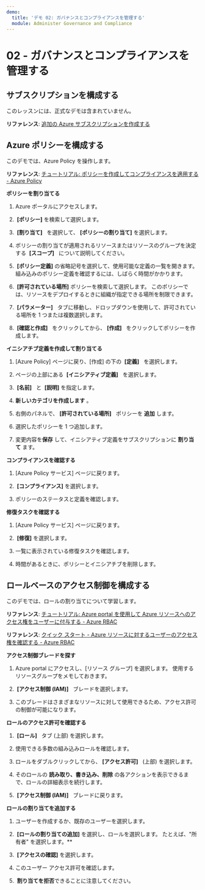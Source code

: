 ```yaml
---
demo:
  title: 'デモ 02: ガバナンスとコンプライアンスを管理する'
  module: Administer Governance and Compliance
---
```


# 02 - ガバナンスとコンプライアンスを管理する

## サブスクリプションを構成する

このレッスンには、正式なデモは含まれていません。 

**リファレンス**: [追加の Azure サブスクリプションを作成する](https://docs.microsoft.com/azure/cost-management-billing/manage/create-subscription)

## Azure ポリシーを構成する

このデモでは、Azure Policy を操作します。

**リファレンス**: [チュートリアル: ポリシーを作成してコンプライアンスを適用する - Azure Policy](https://docs.microsoft.com/azure/governance/policy/tutorials/create-and-manage)

**ポリシーを割り当てる**

1.  Azure ポータルにアクセスします。

2.   **[ポリシー]** を検索して選択します。

3.   **[割り当て]**   を選択して、 **[ポリシーの割り当て]** を選択します。

5.  ポリシーの割り当てが適用されるリソースまたはリソースのグループを決定する  **[スコープ]**   について説明してください。

6.   **[ポリシー定義]** の省略記号を選択して、使用可能な定義の一覧を開きます。 組み込みのポリシー定義を確認するには、しばらく時間がかかります。

7.   **[許可されている場所]** ポリシーを検索して選択します。 このポリシーでは、リソースをデプロイするときに組織が指定できる場所を制限できます。

8.   **[パラメーター]**   タブに移動し、ドロップダウンを使用して、許可されている場所を 1 つまたは複数選択します。

9.   **[確認と作成]**   をクリックしてから、 **[作成]**   をクリックしてポリシーを作成します。

**イニシアチブ定義を作成して割り当てる**

1.  [Azure Policy] ページに戻り、[作成] の下の  **[定義]**   を選択します。

2.  ページの上部にある  **[イニシアティブ定義]**   を選択します。

3.   **[名前]**   と  **[説明]** を指定します。

4.  **新しいカテゴリを作成します** 。

5.  右側のパネルで、 **[許可されている場所]**   ポリシーを **追加** します。

6.  選択したポリシーを 1 つ追加します。

7.  変更内容を**保存** して、イニシアティブ定義をサブスクリプションに **割り当て** ます。

**コンプライアンスを確認する**

1.  [Azure Policy サービス] ページに戻ります。

2.   **[コンプライアンス]** を選択します。

3.  ポリシーのステータスと定義を確認します。

**修復タスクを確認する**

1.  [Azure Policy サービス] ページに戻ります。

2.   **[修復]** を選択します。

3.  一覧に表示されている修復タスクを確認します。

4. 時間があるときに、ポリシーとイニシアチブを削除します。 

## ロールベースのアクセス制御を構成する

このデモでは、ロールの割り当てについて学習します。

**リファレンス**: [チュートリアル: Azure portal を使用して Azure リソースへのアクセス権をユーザーに付与する - Azure RBAC](https://docs.microsoft.com/azure/role-based-access-control/quickstart-assign-role-user-portal)

**リファレンス**: [クイック スタート - Azure リソースに対するユーザーのアクセス権を確認する - Azure RBAC](https://docs.microsoft.com/azure/role-based-access-control/check-access)

**アクセス制御ブレードを探す**

1.  Azure portal にアクセスし、[リソース グループ] を選択します。  使用するリソースグループをメモしておきます。

2.   **[アクセス制御 (IAM)]**   ブレードを選択します。

3.  このブレードはさまざまなリソースに対して使用できるため、アクセス許可の制御が可能になります。

**ロールのアクセス許可を確認する**

1.   **[ロール]**   タブ (上部) を選択します。

1.  使用できる多数の組み込みロールを確認します。

1.  ロールをダブルクリックしてから、 **[アクセス許可]**   (上部) を選択します。

1.  そのロールの **読み取り、書き込み、削除** の各アクションを表示できるまで、ロールの詳細表示を続行します。

1.   **[アクセス制御 (IAM)]**   ブレードに戻ります。

**ロールの割り当てを追加する**

1.  ユーザーを作成するか、既存のユーザーを選択します。

1.   **[ロールの割り当ての追加]** を選択し、ロールを選択します。 たとえば、"所有者" を選択します。**

1.   **[アクセスの確認]** を選択します。

1.  このユーザー アクセス許可を確認します。

1.   **割り当てを拒否**できることに注意してください。

